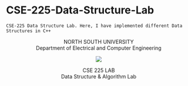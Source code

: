 # CSE-225-Data-Structure-Lab
    CSE-225 Data Structure Lab. Here, I have implemented different Data Structures in C++
<p align="center">
   NORTH SOUTH UNIVERSITY<br>
   Department of Electrical and Computer Engineering
<p>
<p align="center">
  <img src="https://user-images.githubusercontent.com/63312173/169691760-a83acee4-4afd-424a-a34a-986a9d5e06c6.png">
</p>
<p align="center">
   CSE 225 LAB<br>
   Data Structure & Algorithm Lab<br>
 <p>

